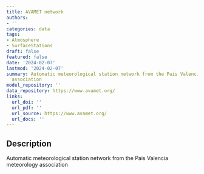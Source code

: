 ```yaml
---
title: AVAMET network
authors:
- ''
categories: data
tags:
- Atmosphere
- SurfaceStations
draft: false
featured: false
date: '2024-02-07'
lastmod: '2024-02-07'
summary: Automatic meteorological station network from the Pais Valencia meteorology
  association
model_repository: ''
data_repository: https://www.avamet.org/
links:
  url_doi: ''
  url_pdf: ''
  url_source: https://www.avamet.org/
  url_docs: ''
---
```


## Description

Automatic meteorological station network from the Pais Valencia meteorology association

